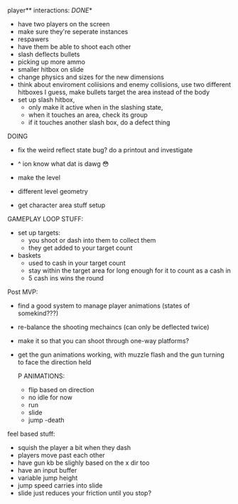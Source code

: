 player** interactions:
*DONE**
- have two players on the screen 
- make sure they're seperate instances
- respawers
- have them be able to shoot each other
- slash deflects bullets
- picking up more ammo
- smaller hitbox on slide
- change physics and sizes for the new dimensions
- think about enviroment coliisions and enemy collisions, use two different hitboxes I guess, make bullets target the area instead of the body
- set up slash hitbox, 
	- only make it active when in the slashing state,
	- when it touches an area, check its group
	- if it touches another slash box, do a defect thing

DOING
- fix the weird reflect state bug? do a printout and investigate
- ^ ion know what dat is dawg :flushed:


- make the level
- different level geometry 
- get character area stuff setup

GAMEPLAY LOOP STUFF:
- set up targets:
	- you shoot or dash into them to collect them
	- they get added to your target count
- baskets
	- used to cash in your target count
	- stay within the target area for long enough for it to count as a cash in 
	- 5 cash ins wins the round



Post MVP:
- find a good system to manage player animations (states of somekind???)
- re-balance the shooting mechaincs (can only be deflected twice)
- make it so that you can shoot through one-way platforms?
- get the gun animations working, with muzzle flash and the gun turning to face the direction held

	P ANIMATIONS:
	- flip based on direction
	- no idle for now
	- run
	- slide
	- jump
	-death



feel based stuff:
- squish the player a bit when they dash
- players move past each other
- have gun kb be slighly based on the x dir too
- have an input buffer 
- variable jump height
- jump speed carries into slide
- slide just reduces your friction until you stop?
